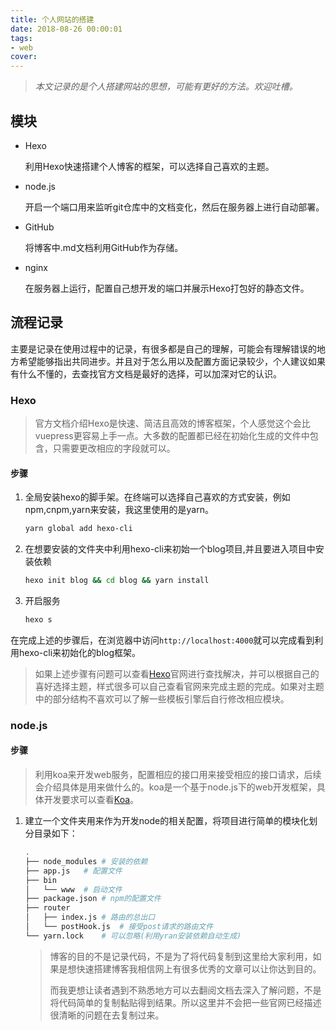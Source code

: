 ```yaml
---
title: 个人网站的搭建
date: 2018-08-26 00:00:01
tags:
- web
cover:
---
```


> *本文记录的是个人搭建网站的思想，可能有更好的方法。欢迎吐槽。*

## 模块

* Hexo

  利用Hexo快速搭建个人博客的框架，可以选择自己喜欢的主题。

* node.js

  开启一个端口用来监听git仓库中的文档变化，然后在服务器上进行自动部署。

* GitHub

  将博客中.md文档利用GitHub作为存储。

* nginx

  在服务器上运行，配置自己想开发的端口并展示Hexo打包好的静态文件。

## 流程记录

主要是记录在使用过程中的记录，有很多都是自己的理解，可能会有理解错误的地方希望能够指出共同进步。并且对于怎么用以及配置方面记录较少，个人建议如果有什么不懂的，去查找官方文档是最好的选择，可以加深对它的认识。

### Hexo

> 官方文档介绍Hexo是快速、简洁且高效的博客框架，个人感觉这个会比vuepress更容易上手一点。大多数的配置都已经在初始化生成的文件中包含，只需要更改相应的字段就可以。

#### 步骤

1. 全局安装hexo的脚手架。在终端可以选择自己喜欢的方式安装，例如npm,cnpm,yarn来安装，我这里使用的是yarn。

   ```bash
   yarn global add hexo-cli
   ```

2. 在想要安装的文件夹中利用hexo-cli来初始一个blog项目,并且要进入项目中安装依赖

   ```bash
   hexo init blog && cd blog && yarn install
   ```

3. 开启服务

   ```bash
   hexo s
   ```

在完成上述的步骤后，在浏览器中访问`http://localhost:4000`就可以完成看到利用hexo-cli来初始化的blog框架。

> 如果上述步骤有问题可以查看[Hexo](https://hexo.io/zh-cn/)官网进行查找解决，并可以根据自己的喜好选择主题，样式很多可以自己查看官网来完成主题的完成。如果对主题中的部分结构不喜欢可以了解一些模板引擎后自行修改相应模块。

### node.js

#### 步骤

> 利用koa来开发web服务，配置相应的接口用来接受相应的接口请求，后续会介绍具体是用来做什么的。koa是一个基于node.js下的web开发框架，具体开发要求可以查看[Koa](https://koa.bootcss.com/)。

1. 建立一个文件夹用来作为开发node的相关配置，将项目进行简单的模块化划分目录如下：

   ```bash
   .
   ├── node_modules	# 安装的依赖
   ├── app.js	# 配置文件
   ├── bin				
   │   └── www	# 启动文件
   ├── package.json	# npm的配置文件
   ├── router			
   │   ├── index.js	# 路由的总出口
   │   └── postHook.js	# 接受post请求的路由文件
   └── yarn.lock	# 可以忽略(利用yran安装依赖自动生成)
   ```

   > 博客的目的不是记录代码，不是为了将代码复制到这里给大家利用，如果是想快速搭建博客我相信网上有很多优秀的文章可以让你达到目的。
   >
   > 而我更想让读者遇到不熟悉地方可以去翻阅文档去深入了解问题，不是将代码简单的复制黏贴得到结果。所以这里并不会把一些官网已经描述很清晰的问题在去复制过来。